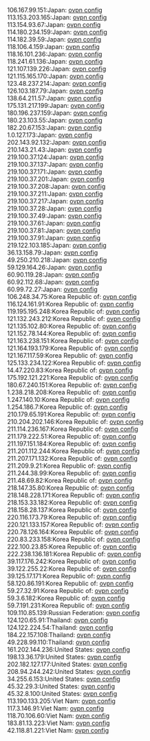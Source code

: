 106.167.99.151:Japan: [ovpn config](vpn/106_167_99_151.ovpn)  
113.153.203.165:Japan: [ovpn config](vpn/113_153_203_165.ovpn)  
113.154.93.67:Japan: [ovpn config](vpn/113_154_93_67.ovpn)  
114.180.234.159:Japan: [ovpn config](vpn/114_180_234_159.ovpn)  
114.182.39.59:Japan: [ovpn config](vpn/114_182_39_59.ovpn)  
118.106.4.159:Japan: [ovpn config](vpn/118_106_4_159.ovpn)  
118.16.101.236:Japan: [ovpn config](vpn/118_16_101_236.ovpn)  
118.241.61.136:Japan: [ovpn config](vpn/118_241_61_136.ovpn)  
121.107.139.226:Japan: [ovpn config](vpn/121_107_139_226.ovpn)  
121.115.165.170:Japan: [ovpn config](vpn/121_115_165_170.ovpn)  
123.48.237.214:Japan: [ovpn config](vpn/123_48_237_214.ovpn)  
126.103.187.79:Japan: [ovpn config](vpn/126_103_187_79.ovpn)  
138.64.211.57:Japan: [ovpn config](vpn/138_64_211_57.ovpn)  
175.131.217.199:Japan: [ovpn config](vpn/175_131_217_199.ovpn)  
180.196.237.159:Japan: [ovpn config](vpn/180_196_237_159.ovpn)  
180.23.103.55:Japan: [ovpn config](vpn/180_23_103_55.ovpn)  
182.20.67.153:Japan: [ovpn config](vpn/182_20_67_153.ovpn)  
1.0.127.173:Japan: [ovpn config](vpn/1_0_127_173.ovpn)  
202.143.92.132:Japan: [ovpn config](vpn/202_143_92_132.ovpn)  
210.143.21.43:Japan: [ovpn config](vpn/210_143_21_43.ovpn)  
219.100.37.124:Japan: [ovpn config](vpn/219_100_37_124.ovpn)  
219.100.37.137:Japan: [ovpn config](vpn/219_100_37_137.ovpn)  
219.100.37.171:Japan: [ovpn config](vpn/219_100_37_171.ovpn)  
219.100.37.201:Japan: [ovpn config](vpn/219_100_37_201.ovpn)  
219.100.37.208:Japan: [ovpn config](vpn/219_100_37_208.ovpn)  
219.100.37.211:Japan: [ovpn config](vpn/219_100_37_211.ovpn)  
219.100.37.217:Japan: [ovpn config](vpn/219_100_37_217.ovpn)  
219.100.37.28:Japan: [ovpn config](vpn/219_100_37_28.ovpn)  
219.100.37.49:Japan: [ovpn config](vpn/219_100_37_49.ovpn)  
219.100.37.61:Japan: [ovpn config](vpn/219_100_37_61.ovpn)  
219.100.37.81:Japan: [ovpn config](vpn/219_100_37_81.ovpn)  
219.100.37.91:Japan: [ovpn config](vpn/219_100_37_91.ovpn)  
219.122.103.185:Japan: [ovpn config](vpn/219_122_103_185.ovpn)  
36.13.158.79:Japan: [ovpn config](vpn/36_13_158_79.ovpn)  
49.250.210.218:Japan: [ovpn config](vpn/49_250_210_218.ovpn)  
59.129.164.26:Japan: [ovpn config](vpn/59_129_164_26.ovpn)  
60.90.119.28:Japan: [ovpn config](vpn/60_90_119_28.ovpn)  
60.92.112.68:Japan: [ovpn config](vpn/60_92_112_68.ovpn)  
60.99.72.27:Japan: [ovpn config](vpn/60_99_72_27.ovpn)  
106.248.34.75:Korea Republic of: [ovpn config](vpn/106_248_34_75.ovpn)  
116.124.161.91:Korea Republic of: [ovpn config](vpn/116_124_161_91.ovpn)  
119.195.195.248:Korea Republic of: [ovpn config](vpn/119_195_195_248.ovpn)  
121.132.243.212:Korea Republic of: [ovpn config](vpn/121_132_243_212.ovpn)  
121.135.102.80:Korea Republic of: [ovpn config](vpn/121_135_102_80.ovpn)  
121.152.78.144:Korea Republic of: [ovpn config](vpn/121_152_78_144.ovpn)  
121.163.238.151:Korea Republic of: [ovpn config](vpn/121_163_238_151.ovpn)  
121.164.193.179:Korea Republic of: [ovpn config](vpn/121_164_193_179.ovpn)  
121.167.117.59:Korea Republic of: [ovpn config](vpn/121_167_117_59.ovpn)  
125.133.234.122:Korea Republic of: [ovpn config](vpn/125_133_234_122.ovpn)  
14.47.220.83:Korea Republic of: [ovpn config](vpn/14_47_220_83.ovpn)  
175.192.121.221:Korea Republic of: [ovpn config](vpn/175_192_121_221.ovpn)  
180.67.240.151:Korea Republic of: [ovpn config](vpn/180_67_240_151.ovpn)  
1.238.218.208:Korea Republic of: [ovpn config](vpn/1_238_218_208.ovpn)  
1.247.140.10:Korea Republic of: [ovpn config](vpn/1_247_140_10.ovpn)  
1.254.186.7:Korea Republic of: [ovpn config](vpn/1_254_186_7.ovpn)  
210.179.65.191:Korea Republic of: [ovpn config](vpn/210_179_65_191.ovpn)  
210.204.202.146:Korea Republic of: [ovpn config](vpn/210_204_202_146.ovpn)  
211.114.236.167:Korea Republic of: [ovpn config](vpn/211_114_236_167.ovpn)  
211.179.222.51:Korea Republic of: [ovpn config](vpn/211_179_222_51.ovpn)  
211.197.151.184:Korea Republic of: [ovpn config](vpn/211_197_151_184.ovpn)  
211.201.112.244:Korea Republic of: [ovpn config](vpn/211_201_112_244.ovpn)  
211.207.171.132:Korea Republic of: [ovpn config](vpn/211_207_171_132.ovpn)  
211.209.9.21:Korea Republic of: [ovpn config](vpn/211_209_9_21.ovpn)  
211.244.38.99:Korea Republic of: [ovpn config](vpn/211_244_38_99.ovpn)  
211.48.69.82:Korea Republic of: [ovpn config](vpn/211_48_69_82.ovpn)  
218.147.35.80:Korea Republic of: [ovpn config](vpn/218_147_35_80.ovpn)  
218.148.228.171:Korea Republic of: [ovpn config](vpn/218_148_228_171.ovpn)  
218.153.33.182:Korea Republic of: [ovpn config](vpn/218_153_33_182.ovpn)  
218.158.28.137:Korea Republic of: [ovpn config](vpn/218_158_28_137.ovpn)  
220.116.173.79:Korea Republic of: [ovpn config](vpn/220_116_173_79.ovpn)  
220.121.133.157:Korea Republic of: [ovpn config](vpn/220_121_133_157.ovpn)  
220.78.126.164:Korea Republic of: [ovpn config](vpn/220_78_126_164.ovpn)  
220.83.233.158:Korea Republic of: [ovpn config](vpn/220_83_233_158.ovpn)  
222.100.23.85:Korea Republic of: [ovpn config](vpn/222_100_23_85.ovpn)  
222.238.136.181:Korea Republic of: [ovpn config](vpn/222_238_136_181.ovpn)  
39.117.176.242:Korea Republic of: [ovpn config](vpn/39_117_176_242.ovpn)  
39.122.255.22:Korea Republic of: [ovpn config](vpn/39_122_255_22.ovpn)  
39.125.17.171:Korea Republic of: [ovpn config](vpn/39_125_17_171.ovpn)  
58.120.86.191:Korea Republic of: [ovpn config](vpn/58_120_86_191.ovpn)  
59.27.32.91:Korea Republic of: [ovpn config](vpn/59_27_32_91.ovpn)  
59.3.6.182:Korea Republic of: [ovpn config](vpn/59_3_6_182.ovpn)  
59.7.191.231:Korea Republic of: [ovpn config](vpn/59_7_191_231.ovpn)  
109.110.85.139:Russian Federation: [ovpn config](vpn/109_110_85_139.ovpn)  
124.120.65.91:Thailand: [ovpn config](vpn/124_120_65_91.ovpn)  
124.122.224.54:Thailand: [ovpn config](vpn/124_122_224_54.ovpn)  
184.22.157.108:Thailand: [ovpn config](vpn/184_22_157_108.ovpn)  
49.228.99.110:Thailand: [ovpn config](vpn/49_228_99_110.ovpn)  
161.202.144.236:United States: [ovpn config](vpn/161_202_144_236.ovpn)  
198.13.36.179:United States: [ovpn config](vpn/198_13_36_179.ovpn)  
202.182.127.177:United States: [ovpn config](vpn/202_182_127_177.ovpn)  
208.94.244.242:United States: [ovpn config](vpn/208_94_244_242.ovpn)  
34.255.6.153:United States: [ovpn config](vpn/34_255_6_153.ovpn)  
45.32.29.3:United States: [ovpn config](vpn/45_32_29_3.ovpn)  
45.32.8.100:United States: [ovpn config](vpn/45_32_8_100.ovpn)  
113.190.133.205:Viet Nam: [ovpn config](vpn/113_190_133_205.ovpn)  
117.3.146.91:Viet Nam: [ovpn config](vpn/117_3_146_91.ovpn)  
118.70.106.60:Viet Nam: [ovpn config](vpn/118_70_106_60.ovpn)  
183.81.13.223:Viet Nam: [ovpn config](vpn/183_81_13_223.ovpn)  
42.118.81.221:Viet Nam: [ovpn config](vpn/42_118_81_221.ovpn)  
